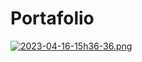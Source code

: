 # Portafolio


[![2023-04-16-15h36-36.png](https://i.postimg.cc/XqWGwtrd/2023-04-16-15h36-36.png)](https://postimg.cc/62HpKjLp)



